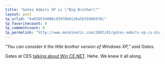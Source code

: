 ```yaml
---
title: "Gates Admits XP is \"Big Brother\""
layout: post
tp_urlid: "6a010534988cd3970b0120a5b35986970c"
tp_favoritecount: 0
tp_commentcount: 0
tp_permalink: "http://www.monkinetic.com/2002/01/gates-admits-xp-is-big-brother.html"
---
```

<i>&quot;You can consider it the little brother version of Windows XP,&quot; said Gates.</i>

Gates at CES <a href="http://www.wired.com/news/wireless/0,1382,49558,00.html">talking about Win CE.NET</a>. Hehe. We knew it all along.
